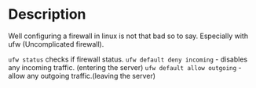 # Description

Well configuring a firewall in linux is not that bad so to say. 
Especially with ufw (Uncomplicated firewall).

`ufw status` checks if firewall status.
`ufw default deny incoming` - disables any incoming traffic. (entering the server)
`ufw default allow outgoing` - allow any outgoing traffic.(leaving the server)
